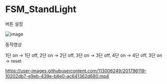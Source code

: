 # FSM_StandLight


버튼 설정

![image](https://user-images.githubusercontent.com/113006249/201827066-834cc5cb-4918-4d34-a08f-96ba15896960.png)



동작영상

1단 on -> 1단 off,  2단 on -> 2단 off,  3단 on -> 3단 off,  4단 on -> 4단 off,  3단 on -> reset 


https://user-images.githubusercontent.com/113006249/201796119-10202db7-e9eb-439e-b6e0-ac641362d680.mp4

